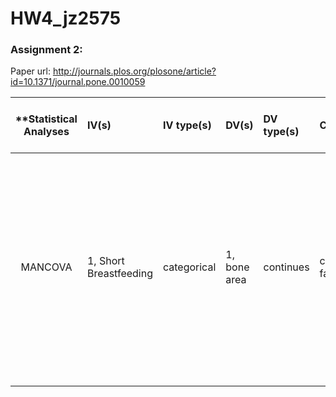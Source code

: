 # HW4_jz2575


### Assignment 2:
Paper url: http://journals.plos.org/plosone/article?id=10.1371/journal.pone.0010059

| **Statistical Analyses	|  IV(s)  |  IV type(s) |  DV(s)  |  DV type(s)  |  Control Var | Control Var type  | Question to be answered | _H0_ | alpha | link to paper **| 
|:----------:|:----------|:------------|:-------------|:-------------|:------------|:------------- |:------------------|:----:|:-------:|:-------|
MANCOVA  | 1, Short Breastfeeding | categorical | 1, bone area | continues | confounding factors | categorical | to study whether the effects of early infant feeding extend to peak bone mass and other bone health characteristics at adult age. | Males at 32 years old with infant breastfeeding duration less than 3 months have lower or same lumbar spine BMC and bone area, and whole body BMC and BMD than males with prolonged breastfeeding | [Infant Milk Feeding Influences Adult Bone Health: A Prospective Study from Birth to 32 Years](http://journals.plos.org/plosone/article?id=10.1371/journal.pone.0019068#pone-0019068-g001) |
 |||||||||

